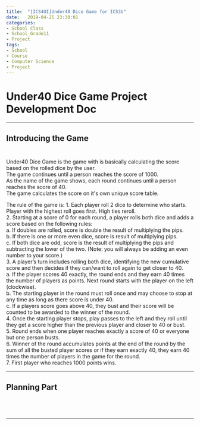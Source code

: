 ```yaml
---
title:  "[ICS4UI]Under40 Dice Game for ICS3U"
date:   2019-04-25 23:30:01
categories:
- School Class
- School_Grade11
- Project
tags:
- School
- Course
- Computer Science
- Project
---
```

<h1>Under40 Dice Game Project Development Doc</h1>

<hr>

## Introducing the Game<br><br>

<p>Under40 Dice Game is the game with is basically calculating the score based on the rolled dice by the user.<br>
The game continues until a person reaches the score of 1000.<br>
As the name of the game shows, each round continues until a person reaches the score of 40.<br>
The game calculates the score on it's own unique score table.<br></p>

<p>The rule of the game is:
    1. Each player roll 2 dice to determine who starts. Player with the highest roll goes first. High ties reroll.<br>
    2. Starting at a score of 0 for each round, a player rolls both dice and adds a score based on the following rules:<br>
      a. If doubles are rolled, score is double the result of multiplying the pips.<br>
      b. If there is one or more even dice, score is result of multiplying pips.<br>
      c. If both dice are odd, score is the result of multiplying the pips and subtracting the lower of the two. (Note: you will always be adding an even number to your score.)<br>
    3. A player’s turn includes rolling both dice, identifying the new cumulative score and then decides if they can/want to roll again to get closer to 40.<br>
      a. If the player scores 40 exactly, the round ends and they earn 40 times the number of players as points. Next round starts with the player on the left (clockwise).<br>
      b. The starting player in the round must roll once and may choose to stop at any time as long as there score is under 40.<br>
      c. If a players score goes above 40, they bust and their score will be counted to be awarded to the winner of the round.<br>
    4. Once the starting player stops, play passes to the left and they roll until they get a score higher than the previous player and closer to 40 or bust.<br>
    5. Round ends when one player reaches exactly a score of 40 or everyone but one person busts.<br>
    6. Winner of the round accumulates points at the end of the round by the sum of all the busted player scores or if they earn exactly 40, they earn 40 times the number of players in the game for the round.<br>
    7. First player who reaches 1000 points wins.<br>


</pre>
</p>
<hr>

## Planning Part<br><br>
<p>
<pre>

</pre>
</p>
<hr>
